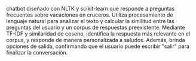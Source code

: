 chatbot diseñado con NLTK y scikit-learn que responde a preguntas frecuentes sobre vacaciones en cruceros. Utiliza procesamiento de lenguaje natural para analizar el texto y calcular la similitud entre las preguntas del usuario y un corpus de respuestas preexistente. Mediante TF-IDF y similaridad de coseno, identifica la respuesta más relevante en el corpus, y responde de manera personalizada a saludos. Además, brinda opciones de salida, confirmando que el usuario puede escribir "salir" para finalizar la conversación.

